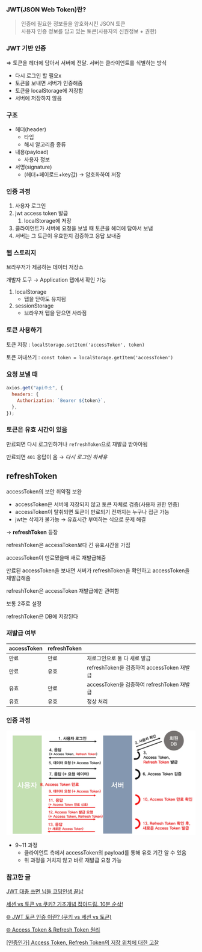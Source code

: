 ### **JWT(JSON Web Token)란?**

> 인증에 필요한 정보들을 암호화시킨 JSON 토큰<br/>
> 사용자 인증 정보를 담고 있는 토큰(사용자의 신원정보 + 권한)

### JWT 기반 인증

⇒ 토큰을 헤더에 담아서 서버에 전달. 서버는 클라이언트를 식별하는 방식

- 다시 로그인 할 필요x
- 토큰을 보내면 서버가 인증해줌
- 토큰을 localStorage에 저장함
- 서버에 저장하지 않음

### 구조

- 헤더(header)
  - 타입
  - 해시 알고리즘 종류
- 내용(payload)
  - 사용자 정보
- 서명(signature)
  - (헤더+페이로드+key값) → 암호화하여 저장

### 인증 과정

1. 사용자 로그인
2. jwt access token 발급
   1. localStorage에 저장
3. 클라이언트가 서버에 요청을 보낼 때 토큰을 헤더에 담아서 보냄
4. 서버는 그 토큰이 유효한지 검증하고 응답 보내줌

### 웹 스토리지

브라우저가 제공하는 데이터 저장소

개발자 도구 → Application 탭에서 확인 가능

1. localStorage
   - 탭을 닫아도 유지됨
2. sessionStorage
   - 브라우저 탭을 닫으면 사라짐

### 토큰 사용하기

토큰 저장 : `localStorage.setItem('accessToken', token)`

토큰 꺼내쓰기 : `const token = localStorage.getItem('accessToken')`

### 요청 보낼 때

```jsx
axios.get("api주소", {
  headers: {
    Authorization: `Bearer ${token}`,
  },
});
```

### 토큰은 유효 시간이 있음

만료되면 다시 로그인하거나 `refreshToken`으로 재발급 받아야됨

만료되면 `401` 응답이 옴 → _다시 로그인 하세유_

## refreshToken

accessToken의 보안 취약점 보완

- accessToken은 서버에 저장되지 않고 토큰 자체로 검증(사용자 권한 인증)
- accessToken이 탈취되면 토큰이 만료되기 전까지는 누구나 접근 가능
- jwt는 삭제가 불가능 → 유효시간 부여하는 식으로 문제 해결
  <br/>

→ **refreshToken** 등장

refreshToken은 accessToken보다 긴 유효시간을 가짐

accessToken이 만료됐을때 새로 재발급해줌

만료된 accessToken을 보내면 서버가 refreshToken을 확인하고 accessToken을 재발급해줌

refreshToken은 accessToken 재발급에만 관여함

보통 2주로 설정

refreshToken은 DB에 저장된다

### 재발급 여부

| accessToken | refreshToken |                                            |
| ----------- | ------------ | ------------------------------------------ |
| 만료        | 만료         | 재로그인으로 둘 다 새로 발급               |
| 만료        | 유효         | refreshToken을 검증하여 accessToken 재발급 |
| 유효        | 만료         | accessToken을 검증하여 refreshToken 재발급 |
| 유효        | 유효         | 정상 처리                                  |

### 인증 과정

![alt text](images/jwt.image-1.png)

- 9~11 과정
  - 클라이언트 측에서 accessToken의 payload를 통해 유효 기간 알 수 있음
  - 위 과정을 거치지 않고 바로 재발급 요청 가능

### 참고한 글

[JWT 대충 쓰면 님들 코딩인생 끝남](https://youtu.be/XXseiON9CV0?si=UFt1tv7vPCIHUN6J)

[세션 vs 토큰 vs 쿠키? 기초개념 잡아드림. 10분 순삭!](https://youtu.be/tosLBcAX1vk?si=Pdt7xRoKeqf2QeyJ)

[🌐 JWT 토큰 인증 이란? (쿠키 vs 세션 vs 토큰)](https://inpa.tistory.com/559)

[🌐 Access Token & Refresh Token 원리](https://inpa.tistory.com/entry/WEB-%F0%9F%93%9A-Access-Token-Refresh-Token-%EC%9B%90%EB%A6%AC-feat-JWT)

[[인증인가] Access Token, Refresh Token의 저장 위치에 대한 고찰](https://olrlobt.tistory.com/98#refresh-token)
